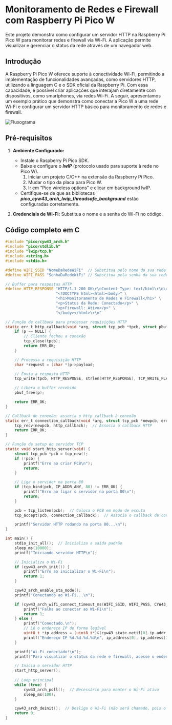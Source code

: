 # Monitoramento de Redes e Firewall com Raspberry Pi Pico W

Este projeto demonstra como configurar um servidor HTTP na Raspberry Pi Pico W para monitorar redes e firewall via Wi-Fi. A aplicação permite visualizar e gerenciar o status da rede através de um navegador web.

## Introdução

A Raspberry Pi Pico W oferece suporte à conectividade Wi-Fi, permitindo a implementação de funcionalidades avançadas, como servidores HTTP, utilizando a linguagem C e o SDK oficial da Raspberry Pi. Com essa capacidade, é possível criar aplicações que interajam diretamente com dispositivos, como smartphones, via redes Wi-Fi. A seguir, apresentamos um exemplo prático que demonstra como conectar a Pico W a uma rede Wi-Fi e configurar um servidor HTTP básico para monitoramento de redes e firewall.

![Fluxograma](images/fluxograma_wifi_monitoramento.png)

## Pré-requisitos

1. **Ambiente Configurado:**
    * Instale o Raspberry Pi Pico SDK.
    * Baixe e configure o ***lwIP*** (protocolo usado para suporte à rede no Pico W).
        1. Iniciar um projeto C/C++ na extensão da Raspberry Pi Pico.
        2. Mudar o tipo da placa para Pico W.
        3. Ir em “Pico wireless options” e clicar em background lwIP.
    * Certifique-se de que as bibliotecas ***pico_cyw43_arch_lwip_threadsafe_background*** estão configuradas corretamente.

2. **Credenciais de Wi-Fi:** Substitua o nome e a senha do Wi-Fi no código.

## Código completo em C

```c
#include "pico/cyw43_arch.h"
#include "pico/stdlib.h"
#include "lwip/tcp.h"
#include <string.h>
#include <stdio.h>

#define WIFI_SSID "NomeDaRedeWiFi"  // Substitua pelo nome da sua rede Wi-Fi
#define WIFI_PASS "SenhaDaRedeWiFi" // Substitua pela senha da sua rede Wi-Fi

// Buffer para respostas HTTP
#define HTTP_RESPONSE "HTTP/1.1 200 OK\r\nContent-Type: text/html\r\n\r\n" \
                      "<!DOCTYPE html><html><body>" \
                      "<h1>Monitoramento de Redes e Firewall</h1>" \
                      "<p>Status da Rede: Conectado</p>" \
                      "<p>Firewall: Ativo</p>" \
                      "</body></html>\r\n"

// Função de callback para processar requisições HTTP
static err_t http_callback(void *arg, struct tcp_pcb *tpcb, struct pbuf *p, err_t err) {
    if (p == NULL) {
        // Cliente fechou a conexão
        tcp_close(tpcb);
        return ERR_OK;
    }

    // Processa a requisição HTTP
    char *request = (char *)p->payload;

    // Envia a resposta HTTP
    tcp_write(tpcb, HTTP_RESPONSE, strlen(HTTP_RESPONSE), TCP_WRITE_FLAG_COPY);

    // Libera o buffer recebido
    pbuf_free(p);

    return ERR_OK;
}

// Callback de conexão: associa o http_callback à conexão
static err_t connection_callback(void *arg, struct tcp_pcb *newpcb, err_t err) {
    tcp_recv(newpcb, http_callback);  // Associa o callback HTTP
    return ERR_OK;
}

// Função de setup do servidor TCP
static void start_http_server(void) {
    struct tcp_pcb *pcb = tcp_new();
    if (!pcb) {
        printf("Erro ao criar PCB\n");
        return;
    }

    // Liga o servidor na porta 80
    if (tcp_bind(pcb, IP_ADDR_ANY, 80) != ERR_OK) {
        printf("Erro ao ligar o servidor na porta 80\n");
        return;
    }

    pcb = tcp_listen(pcb);  // Coloca o PCB em modo de escuta
    tcp_accept(pcb, connection_callback);  // Associa o callback de conexão

    printf("Servidor HTTP rodando na porta 80...\n");
}

int main() {
    stdio_init_all();  // Inicializa a saída padrão
    sleep_ms(10000);
    printf("Iniciando servidor HTTP\n");

    // Inicializa o Wi-Fi
    if (cyw43_arch_init()) {
        printf("Erro ao inicializar o Wi-Fi\n");
        return 1;
    }

    cyw43_arch_enable_sta_mode();
    printf("Conectando ao Wi-Fi...\n");

    if (cyw43_arch_wifi_connect_timeout_ms(WIFI_SSID, WIFI_PASS, CYW43_AUTH_WPA2_AES_PSK, 10000)) {
        printf("Falha ao conectar ao Wi-Fi\n");
        return 1;
    } else {
        printf("Conectado.\n");
        // Lê o endereço IP de forma legível
        uint8_t *ip_address = (uint8_t*)&(cyw43_state.netif[0].ip_addr.addr);
        printf("Endereço IP %d.%d.%d.%d\n", ip_address[0], ip_address[1], ip_address[2], ip_address[3]);
    }

    printf("Wi-Fi conectado!\n");
    printf("Para visualizar o status da rede e firewall, acesse o endereço IP no navegador.\n");

    // Inicia o servidor HTTP
    start_http_server();
    
    // Loop principal
    while (true) {
        cyw43_arch_poll();  // Necessário para manter o Wi-Fi ativo
        sleep_ms(100);
    }

    cyw43_arch_deinit();  // Desliga o Wi-Fi (não será chamado, pois o loop é infinito)
    return 0;
}
